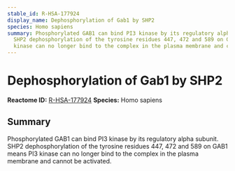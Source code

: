 ```yaml
---
stable_id: R-HSA-177924
display_name: Dephosphorylation of Gab1 by SHP2
species: Homo sapiens
summary: Phosphorylated GAB1 can bind PI3 kinase by its regulatory alpha subunit.
  SHP2 dephosphorylation of the tyrosine residues 447, 472 and 589 on GAB1 means PI3
  kinase can no longer bind to the complex in the plasma membrane and cannot be activated.
---
```


# Dephosphorylation of Gab1 by SHP2
**Reactome ID:** [R-HSA-177924](https://reactome.org/content/detail/R-HSA-177924)
**Species:** Homo sapiens

## Summary

Phosphorylated GAB1 can bind PI3 kinase by its regulatory alpha subunit. SHP2 dephosphorylation of the tyrosine residues 447, 472 and 589 on GAB1 means PI3 kinase can no longer bind to the complex in the plasma membrane and cannot be activated.
